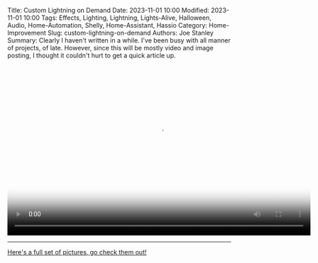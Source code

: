 Title: Custom Lightning on Demand
Date: 2023-11-01 10:00
Modified: 2023-11-01 10:00
Tags: Effects, Lighting, Lightning, Lights-Alive, Halloween, Audio, Home-Automation, Shelly, Home-Assistant, Hassio
Category: Home-Improvement
Slug: custom-lightning-on-demand
Authors: Joe Stanley
Summary: Clearly I haven't written in a while. I've been busy with all manner of projects, of late. However, since this will be mostly video and image posting, I thought it couldn't hurt to get a quick article up.


<video id="halloween-effects-2022" class="video-js vjs-default-skin" controls
preload="auto" width="683" height="384" poster="blob:https://immich.stanleysolutionsnw.com/dcce8670-910d-4209-a7bc-cf9dcaca7309"
data-setup="{}">
<source src="https://immich.stanleysolutionsnw.com/api/asset/file/fd65dbb4-9305-417e-81cd-a93c7f05dbfd?isThumb=false&isWeb=true&key=xOGoWucj4ULglfDzCsxYS0jv3wEnt9eu6u20WGUMygZWhxxbxK_FtA2DPNyCc3dezWU" type='video/mp4'>
</video>

---

[Here's a full set of pictures, go check them out!](https://immich.stanleysolutionsnw.com/share/xOGoWucj4ULglfDzCsxYS0jv3wEnt9eu6u20WGUMygZWhxxbxK_FtA2DPNyCc3dezWU)

